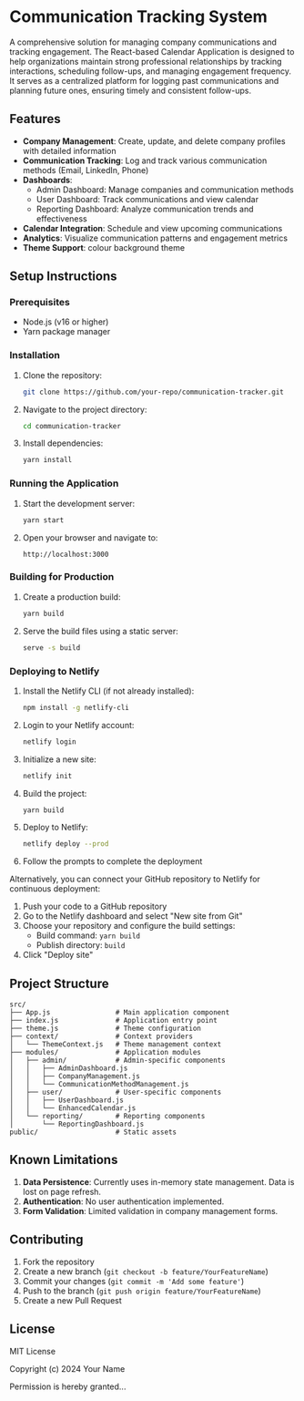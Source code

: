 # Communication Tracking System

A comprehensive solution for managing company communications and tracking engagement. The React-based Calendar Application is designed to help organizations maintain strong professional relationships by tracking interactions, scheduling follow-ups, and managing engagement frequency. It serves as a centralized platform for logging past communications and planning future ones, ensuring timely and consistent follow-ups.

## Features

- **Company Management**: Create, update, and delete company profiles with detailed information
- **Communication Tracking**: Log and track various communication methods (Email, LinkedIn, Phone)
- **Dashboards**:
  - Admin Dashboard: Manage companies and communication methods
  - User Dashboard: Track communications and view calendar
  - Reporting Dashboard: Analyze communication trends and effectiveness
- **Calendar Integration**: Schedule and view upcoming communications
- **Analytics**: Visualize communication patterns and engagement metrics
- **Theme Support**: colour background theme 

## Setup Instructions

### Prerequisites

- Node.js (v16 or higher)
- Yarn package manager

### Installation

1. Clone the repository:
   ```bash
   git clone https://github.com/your-repo/communication-tracker.git
   ```
2. Navigate to the project directory:
   ```bash
   cd communication-tracker
   ```
3. Install dependencies:
   ```bash
   yarn install
   ```

### Running the Application

1. Start the development server:
   ```bash
   yarn start
   ```
2. Open your browser and navigate to:
   ```
   http://localhost:3000
   ```

### Building for Production

1. Create a production build:
   ```bash
   yarn build
   ```
2. Serve the build files using a static server:
   ```bash
   serve -s build
   ```

### Deploying to Netlify

1. Install the Netlify CLI (if not already installed):
   ```bash
   npm install -g netlify-cli
   ```
2. Login to your Netlify account:
   ```bash
   netlify login
   ```
3. Initialize a new site:
   ```bash
   netlify init
   ```
4. Build the project:
   ```bash
   yarn build
   ```
5. Deploy to Netlify:
   ```bash
   netlify deploy --prod
   ```
6. Follow the prompts to complete the deployment

Alternatively, you can connect your GitHub repository to Netlify for continuous deployment:
1. Push your code to a GitHub repository
2. Go to the Netlify dashboard and select "New site from Git"
3. Choose your repository and configure the build settings:
   - Build command: `yarn build`
   - Publish directory: `build`
4. Click "Deploy site"

## Project Structure

```
src/
├── App.js                # Main application component
├── index.js              # Application entry point
├── theme.js              # Theme configuration
├── context/              # Context providers
│   └── ThemeContext.js   # Theme management context
├── modules/              # Application modules
│   ├── admin/            # Admin-specific components
│   │   ├── AdminDashboard.js
│   │   ├── CompanyManagement.js
│   │   └── CommunicationMethodManagement.js
│   ├── user/             # User-specific components
│   │   ├── UserDashboard.js
│   │   └── EnhancedCalendar.js
│   └── reporting/        # Reporting components
│       └── ReportingDashboard.js
public/                   # Static assets
```

## Known Limitations

1. **Data Persistence**: Currently uses in-memory state management. Data is lost on page refresh.
2. **Authentication**: No user authentication implemented.
3. **Form Validation**: Limited validation in company management forms.

## Contributing

1. Fork the repository
2. Create a new branch (`git checkout -b feature/YourFeatureName`)
3. Commit your changes (`git commit -m 'Add some feature'`)
4. Push to the branch (`git push origin feature/YourFeatureName`)
5. Create a new Pull Request

## License

MIT License

Copyright (c) 2024 Your Name

Permission is hereby granted...
